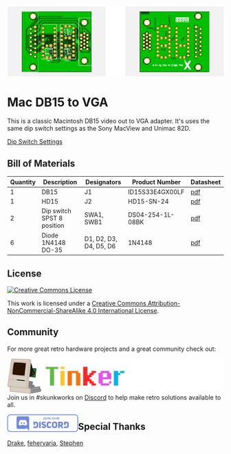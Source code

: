 <img src="docs/Mac DB15 to VGA v1.0.png" alt="Mac DB15 to VGA v 1.0" />

# Mac DB15 to VGA

This is a classic Macintosh DB15 video out to VGA adapter. It's uses the same dip switch settings as the Sony MacView and Unimac 82D.

[Dip Switch Settings](docs/manuals)



## Bill of Materials

| Quantity | Description                | Designators            | Product Number   | Datasheet                                                    |
| :------- | -------------------------- | ---------------------- | ---------------- | ------------------------------------------------------------ |
| 1        | DB15                       | J1                     | ID15S33E4GX00LF  | [pdf](docs/datasheets/J1_c-dd-0031-1304190.pdf)              |
| 1        | HD15                       | J2                     | HD15-SN-24       | [pdf](docs/datasheets/J2_hd15-sn-24-data-sheet.pdf)          |
| 2        | Dip switch SPST 8 position | SWA1, SWB1             | DS04-254-1L-08BK | [pdf](docs/datasheets/SWA1_SWB1_ds04-254.pdf)                |
| 6        | Diode 1N4148 DO-35         | D1, D2, D3, D4, D5, D6 | 1N4148           | [pdf](docs/datasheets/D1_D2_D3_D4_D5_D6_1N914_D-2309448.pdf) |



## License

<a rel="license" href="http://creativecommons.org/licenses/by-nc-sa/4.0/"><img alt="Creative Commons License" style="border-width:0" src="https://i.creativecommons.org/l/by-nc-sa/4.0/88x31.png" /></a>

This work is licensed under a <a rel="license" href="http://creativecommons.org/licenses/by-nc-sa/4.0/">Creative Commons Attribution-NonCommercial-ShareAlike 4.0 International License</a>.



## Community

For more great retro hardware projects and a great community check out:

[<img src="docs/tinker_different_sat_rev_600.png" alt="Tinker Different" style="float: left;" />](https://tinkerdifferent.com/)









Join us in #skunkworks on [Discord](https://discord.gg/GKcvtgU7P9) to help make retro solutions available to all.

[<img src="docs/discordbanner.png" alt="Discord Open Retro SCSI skunkworks" style="float: left;" />](https://discord.gg/GKcvtgU7P9)







## Special Thanks

 [Drake](https://tinkerdifferent.com/members/drake.14/), [fehervaria](https://tinkerdifferent.com/members/fehervaria.16/), [Stephen](https://tinkerdifferent.com/members/stephen.12/)

